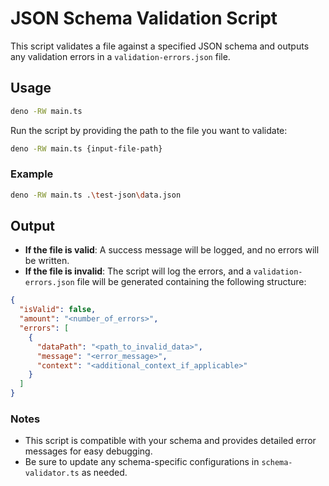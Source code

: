 
# JSON Schema Validation Script

This script validates a file against a specified JSON schema and outputs any validation errors in a `validation-errors.json` file.

## Usage

```bash
deno -RW main.ts
```

Run the script by providing the path to the file you want to validate:

```bash
deno -RW main.ts {input-file-path}
```

### Example

```bash
deno -RW main.ts .\test-json\data.json
```

## Output

- **If the file is valid**: A success message will be logged, and no errors will be written.
- **If the file is invalid**: The script will log the errors, and a `validation-errors.json` file will be generated containing the following structure:

```json
{
  "isValid": false,
  "amount": "<number_of_errors>",
  "errors": [
    {
      "dataPath": "<path_to_invalid_data>",
      "message": "<error_message>",
      "context": "<additional_context_if_applicable>"
    }
  ]
}
```

### Notes

- This script is compatible with your schema and provides detailed error messages for easy debugging.
- Be sure to update any schema-specific configurations in `schema-validator.ts` as needed.
